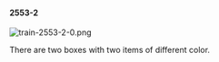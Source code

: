 #### 2553-2
![train-2553-2-0.png](https://github.com/lil-lab/nlvr/raw/master/nlvr/train/images/0/train-2553-2-0.png "train-2553-2-0.png")

There are two boxes with two items of different color.